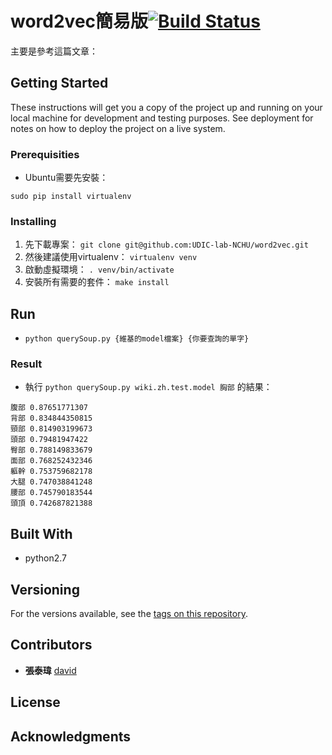 # word2vec簡易版[![Build Status](https://travis-ci.org/Stufinite/Time-To-Dinner.svg?branch=master)](https://travis-ci.org/Stufinite/Time-To-Dinner)

主要是參考這篇文章：[](http://www.52nlp.cn/%E4%B8%AD%E8%8B%B1%E6%96%87%E7%BB%B4%E5%9F%BA%E7%99%BE%E7%A7%91%E8%AF%AD%E6%96%99%E4%B8%8A%E7%9A%84word2vec%E5%AE%9E%E9%AA%8C)


## Getting Started

These instructions will get you a copy of the project up and running on your local machine for development and testing purposes. See deployment for notes on how to deploy the project on a live system.

### Prerequisities

* Ubuntu需要先安裝：

```
sudo pip install virtualenv
```

### Installing

1. 先下載專案： `git clone git@github.com:UDIC-lab-NCHU/word2vec.git`
2. 然後建議使用virtualenv： `virtualenv venv`
3. 啟動虛擬環境： `. venv/bin/activate`
4. 安裝所有需要的套件： `make install`

## Run

* `python querySoup.py {維基的model檔案} {你要查詢的單字}`

### Result

* 執行 `python querySoup.py wiki.zh.test.model 胸部` 的結果：

```
腹部 0.87651771307
背部 0.834844350815
頸部 0.814903199673
頭部 0.79481947422
臀部 0.788149833679
面部 0.768252432346
軀幹 0.753759682178
大腿 0.747038841248
腰部 0.745790183544
頭頂 0.742687821388
```

## Built With

* python2.7

## Versioning

For the versions available, see the [tags on this repository](https://github.com/Stufinite/Time-To-Dinner/releases).

## Contributors
* **張泰瑋** [david](https://github.com/david30907d)

## License

## Acknowledgments
